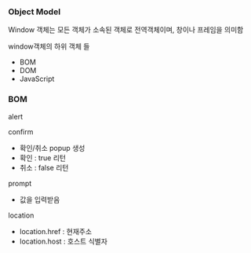 ### Object Model
Window 객체는 모든 객체가 소속된 객체로 전역객체이며, 창이나 프레임을 의미함

window객체의 하위 객체 들
- BOM
- DOM
- JavaScript


### BOM
alert

confirm
- 확인/취소 popup 생성
- 확인 : true 리턴
- 취소 : false 리턴

prompt
- 값을 입력받음

location
- location.href : 현재주소
- location.host : 호스트 식별자